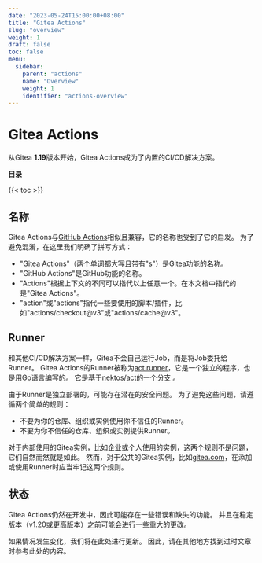 ```yaml
---
date: "2023-05-24T15:00:00+08:00"
title: "Gitea Actions"
slug: "overview"
weight: 1
draft: false
toc: false
menu:
  sidebar:
    parent: "actions"
    name: "Overview"
    weight: 1
    identifier: "actions-overview"
---
```


# Gitea Actions

从Gitea **1.19**版本开始，Gitea Actions成为了内置的CI/CD解决方案。

**目录**

{{< toc >}}

## 名称

Gitea Actions与[GitHub Actions](https://github.com/features/actions)相似且兼容，它的名称也受到了它的启发。
为了避免混淆，在这里我们明确了拼写方式：

- "Gitea Actions"（两个单词都大写且带有"s"）是Gitea功能的名称。
- "GitHub Actions"是GitHub功能的名称。
- "Actions"根据上下文的不同可以指代以上任意一个。在本文档中指代的是"Gitea Actions"。
- "action"或"actions"指代一些要使用的脚本/插件，比如"actions/checkout@v3"或"actions/cache@v3"。

## Runner

和其他CI/CD解决方案一样，Gitea不会自己运行Job，而是将Job委托给Runner。
Gitea Actions的Runner被称为[act runner](https://gitea.com/gitea/act_runner)，它是一个独立的程序，也是用Go语言编写的。
它是基于[nektos/act](http://github.com/nektos/act)的一个[分支](https://gitea.com/gitea/act) 。

由于Runner是独立部署的，可能存在潜在的安全问题。
为了避免这些问题，请遵循两个简单的规则：

- 不要为你的仓库、组织或实例使用你不信任的Runner。
- 不要为你不信任的仓库、组织或实例提供Runner。

对于内部使用的Gitea实例，比如企业或个人使用的实例，这两个规则不是问题，它们自然而然就是如此。
然而，对于公共的Gitea实例，比如[gitea.com](https://gitea.com)，在添加或使用Runner时应当牢记这两个规则。

## 状态

Gitea Actions仍然在开发中，因此可能存在一些错误和缺失的功能。
并且在稳定版本（v1.20或更高版本）之前可能会进行一些重大的更改。

如果情况发生变化，我们将在此处进行更新。
因此，请在其他地方找到过时文章时参考此处的内容。
